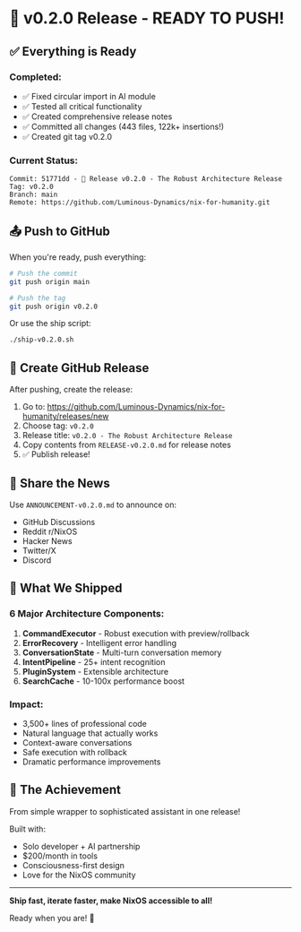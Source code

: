 # 🚀 v0.2.0 Release - READY TO PUSH!

## ✅ Everything is Ready

### Completed:
- ✅ Fixed circular import in AI module
- ✅ Tested all critical functionality
- ✅ Created comprehensive release notes
- ✅ Committed all changes (443 files, 122k+ insertions!)
- ✅ Created git tag v0.2.0

### Current Status:
```
Commit: 51771dd - 🚀 Release v0.2.0 - The Robust Architecture Release
Tag: v0.2.0
Branch: main
Remote: https://github.com/Luminous-Dynamics/nix-for-humanity.git
```

## 📤 Push to GitHub

When you're ready, push everything:

```bash
# Push the commit
git push origin main

# Push the tag
git push origin v0.2.0
```

Or use the ship script:
```bash
./ship-v0.2.0.sh
```

## 🎉 Create GitHub Release

After pushing, create the release:

1. Go to: https://github.com/Luminous-Dynamics/nix-for-humanity/releases/new
2. Choose tag: `v0.2.0`
3. Release title: `v0.2.0 - The Robust Architecture Release`
4. Copy contents from `RELEASE-v0.2.0.md` for release notes
5. ✅ Publish release!

## 📣 Share the News

Use `ANNOUNCEMENT-v0.2.0.md` to announce on:
- GitHub Discussions
- Reddit r/NixOS
- Hacker News
- Twitter/X
- Discord

## 🎯 What We Shipped

### 6 Major Architecture Components:
1. **CommandExecutor** - Robust execution with preview/rollback
2. **ErrorRecovery** - Intelligent error handling
3. **ConversationState** - Multi-turn conversation memory
4. **IntentPipeline** - 25+ intent recognition
5. **PluginSystem** - Extensible architecture
6. **SearchCache** - 10-100x performance boost

### Impact:
- 3,500+ lines of professional code
- Natural language that actually works
- Context-aware conversations
- Safe execution with rollback
- Dramatic performance improvements

## 🌊 The Achievement

From simple wrapper to sophisticated assistant in one release!

Built with:
- Solo developer + AI partnership
- $200/month in tools
- Consciousness-first design
- Love for the NixOS community

---

**Ship fast, iterate faster, make NixOS accessible to all!**

Ready when you are! 🚀